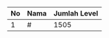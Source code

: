| No | Nama            | Jumlah Level |
|----|-----------------|--------------|
| 1  | #    |    1505        |
